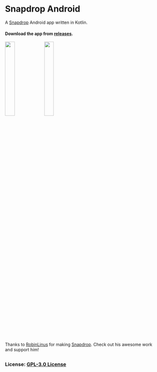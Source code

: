 # Snapdrop Android

A [Snapdrop](https://snapdrop.net) Android app written in Kotlin.

#### Download the app from [releases](https://github.com/WALMIN/SnapdropAndroid/releases).

<p align="start">
  <img src="https://walmin.com/images/projects/snapdropandroid0.png" width="25%"/>
  <img src="https://walmin.com/images/projects/snapdropandroid1.png" width="25%"/>
</p>

Thanks to [RobinLinus](https://github.com/RobinLinus) for making [Snapdrop](https://github.com/RobinLinus/snapdrop). Check out his awesome work and support him!

##

### License: [GPL-3.0 License](https://www.gnu.org/licenses/gpl-3.0.html)
